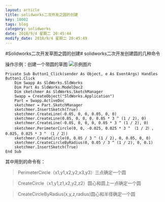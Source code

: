 ```yaml
---
layout: article
title: solidworks二次开发之圆的创建
key: 10002
tags: blog
category: solidworks
date: 2018/9/4 星期二 20:45:44  
modify_date: 2018/9/4 星期二 20:45:49 
---
```

#Solidworks二次开发草图之圆的创建#
solidworks二次开发创建圆的几种命令
<!--more-->
操作示例：创建一个带圆的草图
![示例图片](http://pefhlapw5.bkt.clouddn.com/createcricle.PNG)

    Private Sub Button1_Click(sender As Object, e As EventArgs) Handles Button1.Click
        Dim Swapp As SldWorks.SldWorks
        Dim Part As SldWorks.ModelDoc2
        Dim sketchmer As SldWorks.SketchManager
        Swapp = CreateObject("SldWorks.Application")
        Part = Swapp.ActiveDoc
        sketchmer = Part.SketchManager
        sketchmer.InsertSketch(True)
        sketchmer.CreateLine(-0.05, 0, 0, 0.05, 0, 0)
        sketchmer.CreateLine(0.05, 0, 0, 0, 0.05 * 3 ^ (1 / 2), 0)
        sketchmer.CreateLine(-0.05, 0, 0, 0, 0.05 * 3 ^ (1 / 2), 0)
        sketchmer.PerimeterCircle(0, 0, -0.025, 0.025 * 3 ^ （1 / 2）, 0.025, 0.025 * 3 ^ （1 / 2）)
        sketchmer.CreateCircle(0, 0.05 / 3 ^ (1 / 2), 0, 0.05, 0, 0)
        sketchmer.CreateCircleByRadius(0, 0.05 / 3 ^ (1 / 2), 0, 0.1)
        sketchmer.InsertSketch(True)
    End Sub
其中用到的命令有：

> PerimeterCircle（x1,y1,x2,y2,x3,y3）三点确定一个圆 

> CreateCircle（x1,y1,z1,x2,y2,z2）圆心和圆上一点确定一个圆

> CreateCircleByRadius(x,y,z,radius)圆心和半径确定一个圆

 
